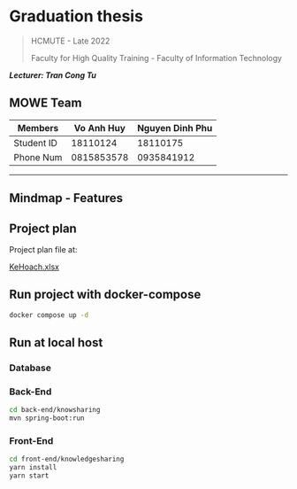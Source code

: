 # Graduation thesis

> HCMUTE - Late 2022
>
> Faculty for High Quality Training - Faculty of Information Technology
>

**_Lecturer: Tran Cong Tu_**

## MOWE Team

| Members    | Vo Anh Huy | Nguyen Dinh Phu |
| ---------- | ---------- | --------------- |
| Student ID | 18110124   | 18110175        |
| Phone Num  | 0815853578 | 0935841912      |

---

## Mindmap - Features

## Project plan

Project plan file at:

[KeHoach.xlsx](https://github.com/dinhphu28/kltn-knowledge-sharing/blob/main/document/KeHoach.xlsx)

## Run project with docker-compose

```sh
docker compose up -d
```

## Run at local host

### Database

### Back-End

```sh
cd back-end/knowsharing
mvn spring-boot:run
```

### Front-End

```sh
cd front-end/knowledgesharing
yarn install
yarn start
```

